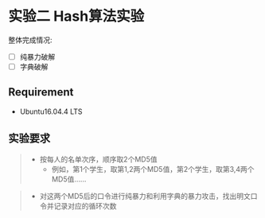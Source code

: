# 实验二 Hash算法实验

整体完成情况:

- [ ] 纯暴力破解
- [ ] 字典破解

## Requirement
- Ubuntu16.04.4 LTS

## 实验要求

> - 按每人的名单次序，顺序取2个MD5值
> 	- 例如，第1个学生，取第1,2两个MD5值，第2个学生，取第3,4两个MD5值……

> - 对这两个MD5后的口令进行纯暴力和利用字典的暴力攻击，找出明文口令并记录对应的循环次数